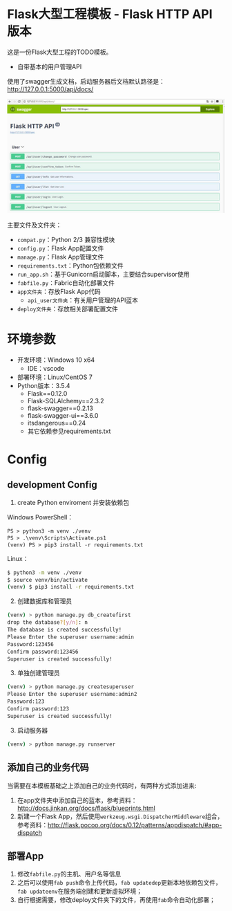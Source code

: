 # Flask大型工程模板 - Flask HTTP API 版本

这是一份Flask大型工程的TODO模板。

- 自带基本的用户管理API

使用了swagger生成文档，启动服务器后文档默认路径是：http://127.0.0.1:5000/api/docs/

![swagger-docs](screenshot/swagger-docs.jpg)

主要文件及文件夹：

- `compat.py`：Python 2/3 兼容性模块
- `config.py`：Flask App配置文件
- `manage.py`：Flask App管理文件
- `requirements.txt`：Python包依赖文件
- `run_app.sh`：基于Gunicorn启动脚本，主要结合supervisor使用
- `fabfile.py`：Fabric自动化部署文件
- `app文件夹`：存放Flask App代码
    - `api_user文件夹`：有关用户管理的API蓝本
- `deploy文件夹`：存放相关部署配置文件

# 环境参数

- 开发环境：Windows 10 x64
    - IDE：vscode
- 部署环境：Linux/CentOS 7
- Python版本：3.5.4
    - Flask==0.12.0
    - Flask-SQLAlchemy==2.3.2
    - flask-swagger==0.2.13
    - flask-swagger-ui==3.6.0
    - itsdangerous==0.24
    - 其它依赖参见requirements.txt

# Config

## development Config

1. create Python enviroment 并安装依赖包

Windows PowerShell：

```
PS > python3 -m venv ./venv
PS > .\venv\Scripts\Activate.ps1
(venv) PS > pip3 install -r requirements.txt
```

Linux：

```sh
$ python3 -m venv ./venv
$ source venv/bin/activate
(venv) $ pip3 install -r requirements.txt
```

2. 创建数据库和管理员

```sh
(venv) > python manage.py db_createfirst
drop the database?[y/n]: n
The database is created successfully!
Please Enter the superuser username:admin
Password:123456
Confirm password:123456
Superuser is created successfully!
```

3. 单独创建管理员

```sh
(venv) > python manage.py createsuperuser
Please Enter the superuser username:admin2
Password:123
Confirm password:123
Superuser is created successfully!
```

3. 启动服务器

```sh
(venv) > python manage.py runserver
```

## 添加自己的业务代码

当需要在本模板基础之上添加自己的业务代码时，有两种方式添加进来:

1. 在app文件夹中添加自己的蓝本，参考资料：http://docs.jinkan.org/docs/flask/blueprints.html
2. 新建一个Flask App，然后使用`werkzeug.wsgi.DispatcherMiddleware`组合，参考资料：http://flask.pocoo.org/docs/0.12/patterns/appdispatch/#app-dispatch

## 部署App

1. 修改`fabfile.py`的主机、用户名等信息
2. 之后可以使用`fab push`命令上传代码，`fab updatedep`更新本地依赖包文件，`fab updateenv`在服务端创建和更新虚拟环境；
3. 自行根据需要，修改deploy文件夹下的文件，再使用`fab`命令自动化部署；




